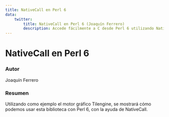 ```yaml
---
title: NativeCall en Perl 6
data:
    twitter:
        title: NativeCall en Perl 6 (Joaquín Ferrero)
        description: Accede fácilmente a C desde Perl 6 utilizando NativeCall.
---
```


# NativeCall en Perl 6

### Autor
Joaquín Ferrero

### Resumen
Utilizando como ejemplo el motor gráfico Tilengine, se mostrará cómo podemos usar esta biblioteca con Perl 6, con la ayuda de NativeCall.

